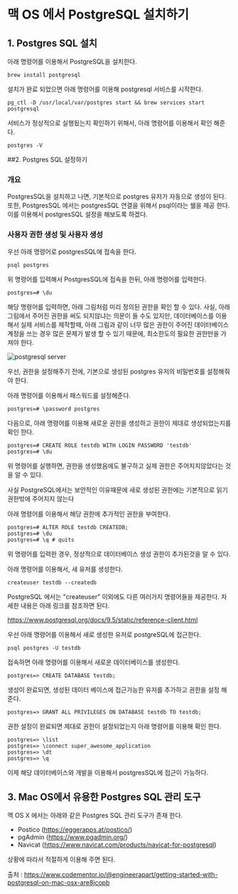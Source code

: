 # 맥 OS 에서 PostgreSQL 설치하기



## 1. Postgres SQL 설치



아래 명령어를 이용해서 PostgreSQL을 설치한다.



```shell
brew install postgresql
```



설치가 완료 되었으면 아래 명령어를 이용해 postgresql 서비스를 시작한다.





```shell
pg_ctl -D /usr/local/var/postgres start && brew services start postgresql
```



서비스가 정상적으로 실행됬는지 확인하기 위해서, 아래 명령어를 이용해서 확인 해준다.



```shell
postgres -V
```



##2. Postgres SQL 설정하기



### 개요



PostgresSQL을 설치하고 나면, 기본적으로 postgres 유저가 자동으로 생성이 된다. 또한, PostgresSQL 에서는 postgresSQL 연결을 위해서 psql이라는 쉘을 제공 한다. 이를 이용해서 postgresSQL 설정을 해보도록 하겠다.



### 사용자 권한 생성 및 사용자 생성



우선 아래 명령어로 postgresSQL에 접속을 한다.



```shell
psql postgres
```



위 명령어를 입력해서 PostgresSQL에 접속을 한뒤, 아래 명령어를 입력한다.



```shell
postgres=# \du
```



해당 명령어를 입력하면, 아래 그림처럼 미리 정의된 권한을 확인 할 수 있다. 사실, 아래 그림에서 주어진 권한을 써도 되지않냐는 의문이 들 수도 있지만, 데이터베이스를 이용해서 실제 서비스를 제작할때, 아래 그림과 같이 너무 많은 권한이 주어진 데이터베이스 계정을 쓰는 경우 많은 문제가 발생 할 수 있기 때문에, 최소한도의 필요한 권한만을 가져야 한다.



![postgresql server](https://s3.amazonaws.com/codementor_content/2016-Oct/postgres1/psql-du-output.png)



우선, 권한을 설정해주기 전에, 기본으로 생성된 postgres 유저의 비밀번호를 설정해줘야 한다. 



아래 명령어를 이용해서 패스워드를 설정해준다.

```shell
postgres=# \password postgres
```



다음으로, 아래 명령어를 이용해 새로운 권한을 생성하고 권한이 제대로 생성되었는지를 확인 한다.

```shell
postgres=# CREATE ROLE testdb WITH LOGIN PASSWORD 'testdb'
postgres=# \du
```



위 명령어를 실행하면, 권한을 생성했음에도 불구하고 실제 권한은 주어지지않았다는 것을 알 수 있다. 

사실 PostgreSQL에서는 보안적인 이유때문에 새로 생성된 권한에는 기본적으로 읽기권한밖에 주어지지 않는다

아래 명령어를 이용해서 해당 권한에 추가적인 권한을 부여한다.



```shell
postgres=# ALTER ROLE testdb CREATEDB; 
postgres=# \du 
postgres=# \q # quits
```



위 명령어를 입력한 경우, 정상적으로 데이터베이스 생성 권한이 추가된것을 알 수 있다.



아래 명령어를 이용해서, 새 유저를 생성한다.



```shell
createuser testdb --createdb
```



PostgreSQL 에서는 "createuser" 이외에도 다른 여러가지 명령어들을 제공한다. 자세한 내용은 아래 링크를 참조하면 된다.

https://www.postgresql.org/docs/9.5/static/reference-client.html



우선 아래 명령어를 이용해서 새로 생성한 유저로 postgreSQL에 접근한다.



```shell
psql postgres -U testdb
```



접속하면 아래 명령어를 이용해서 새로운 데이터베이스를 생성한다.



```shell
postgres=> CREATE DATABASE testdb;
```



생성이 완료되면, 생성된 데이터 베이스에 접근가능한 유저를 추가하고 권한을 설정 해준다.



```shell
postgres=> GRANT ALL PRIVILEGES ON DATABASE testdb TO testdb; 
```



권한 설정이 완료되면 제대로 권한이 설정되었는지 아래 명령어를 이용해 확인 한다.

```shell
postgres=> \list
postgres=> \connect super_awesome_application 
postgres=> \dt 
postgres=> \q
```



이제 해당 데이터베이스와 개발을 이용해서 postgresSQL에 접근이 가능하다.



## 3. Mac OS에서 유용한 Postgres SQL 관리 도구



맥 OS X 에서는 아래와 같은 Postgres SQL 관리 도구가 존재 한다.

- Postico (https://eggerapps.at/postico/)
- pgAdmin (https://www.pgadmin.org/)
- Navicat (https://www.navicat.com/products/navicat-for-postgresql)



상황에 따라서 적절하게 이용해 주면 된다.



출처 : https://www.codementor.io/@engineerapart/getting-started-with-postgresql-on-mac-osx-are8jcopb